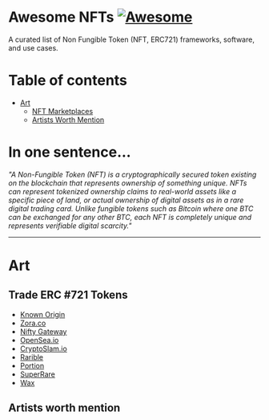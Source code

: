 # Awesome NFTs [![Awesome](https://awesome.re/badge.svg)](https://awesome.re)

A curated list of Non Fungible Token (NFT, ERC721) frameworks, software, and use cases.



Table of contents
=================

<!--ts-->

* [Art](#art)
  * [NFT Marketplaces](##nft-marketplaces)
  * [Artists Worth Mention](##artists-worth-mention)

<!--te-->

# In one sentence... 

*"A Non-Fungible Token (NFT) is a cryptographically secured token existing on the blockchain that represents ownership of something unique. NFTs can represent tokenized ownership claims to real-world assets like a specific piece of land, or actual ownership of digital assets as in a rare digital trading card. Unlike fungible tokens such as Bitcoin where one BTC can be exchanged for any other BTC, each NFT is completely unique and represents verifiable digital scarcity."*

----

# Art

## Trade ERC #721 Tokens

- [Known Origin](https://knownorigin.io/)
- [Zora.co](https://zora.co/)
- [Nifty Gateway](https://niftygateway.com/)
- [OpenSea.io](https://opensea.io/)
- [CryptoSlam.io](https://www.cryptoslam.io/)
- [Rarible](https://rarible.com/)
- [Portion](http://portion.io/)
- [SuperRare](https://superrare.co/)
- [Wax](https://wax.io/)


## Artists worth mention
